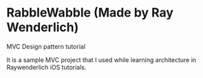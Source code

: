 # RabbleWabble (Made by Ray Wenderlich)

MVC Design pattern tutorial 

It is a sample MVC project that I used while learning architecture in Raywenderlich iOS tutorials.
